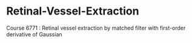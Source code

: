 # Retinal-Vessel-Extraction
Course 6771 : Retinal vessel extraction by matched filter with first-order derivative of Gaussian
